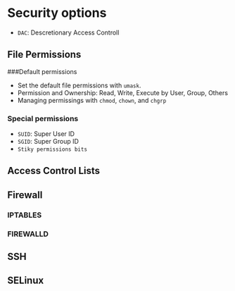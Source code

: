# Security options
- `DAC`: Descretionary Access Controll
 
## File Permissions
###Default permissions
- Set the default file permissions with `umask`. 
- Permission and Ownership: Read, Write, Execute by User, Group, Others
- Managing permissings with `chmod`, `chown`, and `chgrp`

### Special permissions
- `SUID`: Super User ID
- `SGID`: Super Group ID
- `Stiky permissions bits`

## Access Control Lists

## Firewall
### IPTABLES

### FIREWALLD

## SSH

## SELinux
